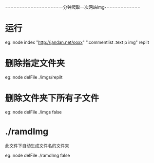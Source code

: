 
===================一分钟爬取一次网站img-============

# 运行  

eg: node index "http://jandan.net/ooxx" ".commentlist .text p img" repilt

# 删除指定文件夹

eg: node delFile ./imgs/repilt

# 删除文件夹下所有子文件

 eg: node delFile ./imgs false

# ./ramdImg
  
此文件下自动生成文件名的文件夹

 eg: node delFile ./ramdImg false
